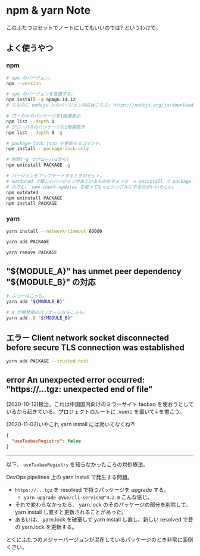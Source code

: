npm & yarn Note
===

このふたつはセットでノートにしてもいいのでは? というわけで。

## よく使うやつ

### npm

```bash
# npm のバージョン。
npm --version

# npm のバージョンを変更する。
npm install -g npm@6.14.12
# ちなみに nodejs とのバージョン対応はこちら: https://nodejs.org/ja/download/releases/

# ローカルのパッケージを1階層表示
npm list --depth 0
# グローバルのパッケージを1階層表示
npm list --depth 0 -g

# package-lock.json を更新するコマンド。
npm install --package-lock-only

# 削除(-g でグローバルから)
npm uninstall PACKAGE -g

# バージョンをアップデートするときのセット。
# outdated で新しいバージョンが出ているものをチェック -> uninstall で package から削除 -> install することで最新が入る。
# ただし、 npm-check-updates を使ってもっとシンプルにやるのがいいらしい。
npm outdated
npm uninstall PACKAGE
npm install PACKAGE
```

### yarn

```bash
yarn install --network-timeout 60000

yarn add PACKAGE

yarn remove PACKAGE
```

## "${MODULE_A}" has unmet peer dependency "${MODULE_B}" の対応

```bash
# ふつーはこっち。
yarn add "${MODULE_B}"

# A が開発用のパッケージならこっち。
yarn add -D "${MODULE_B}"
```

## エラー Client network socket disconnected before secure TLS connection was established

```bash
yarn add PACKAGE --trusted-host
```

## error An unexpected error occurred: "https://...tgz: unexpected end of file"

(2020-10-12)根治。これは中国国内向けのミラーサイト taobao を使おうとしているから起きている。プロジェクトのルートに .vuerc を置いて↓を書こう。

(2020-11-02)いやこれ yarn install には効いてなくね?!

```json
{
  "useTaobaoRegistry": false
}
```

***

以下、 `useTaobaoRegistry` を知らなかったころの対処療法。

DevOps pipelines 上の yarn install で発生する問題。

- `https://...tgz` を resolved で持つパッケージを upgrade する。
    - `yarn upgrade @vue/cli-service@^4.2.0` こんな感じ。
- それで変わらなかったら、 yarn.lock のそのパッケージの部分を削除して、 yarn install し直すと更新されることがあった。
- あるいは、 yarn.lock を破棄して yarn install し直し、新しい resolved で昔の yarn.lock を更新する。

とくにふたつのメジャーバージョンが混在しているパッケージのとき非常に面倒くさい。
